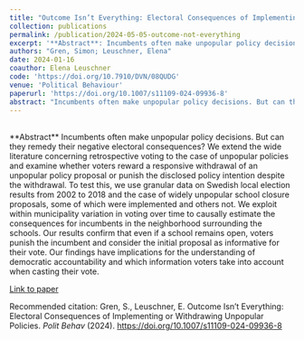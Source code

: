 ```yaml
---
title: "Outcome Isn’t Everything: Electoral Consequences of Implementing or Withdrawing Unpopular Policies"
collection: publications
permalink: /publication/2024-05-05-outcome-not-everything
excerpt: '**Abstract**: Incumbents often make unpopular policy decisions. But can they remedy their negative electoral consequences? We extend the wide literature concerning retrospective voting to the case of unpopular policies and examine whether voters reward a responsive withdrawal of an unpopular policy proposal or punish the disclosed policy intention despite the withdrawal...'
authors: "Gren, Simon; Leuschner, Elena"
date: 2024-01-16
coauthor: Elena Leuschner
code: 'https://doi.org/10.7910/DVN/08QUDG'
venue: 'Political Behaviour'
paperurl: 'https://doi.org/10.1007/s11109-024-09936-8'
abstract: "Incumbents often make unpopular policy decisions. But can they remedy their negative electoral consequences? We extend the wide literature concerning retrospective voting to the case of unpopular policies and examine whether voters reward a responsive withdrawal of an unpopular policy proposal or punish the disclosed policy intention despite the withdrawal. To test this, we use granular data on Swedish local election results from 2002 to 2018 and the case of widely unpopular school closure proposals, some of which were implemented and others not. We exploit within municipality variation in voting over time to causally estimate the consequences for incumbents in the neighborhood surrounding the schools. Our results confirm that even if a school remains open, voters punish the incumbent and consider the initial proposal as informative for their vote. Our findings have implications for the understanding of democratic accountability and which information voters take into account when casting their vote."
---
```


<br/>
**Abstract** Incumbents often make unpopular policy decisions. But can they remedy their negative electoral consequences? We extend the wide literature concerning retrospective voting to the case of unpopular policies and examine whether voters reward a responsive withdrawal of an unpopular policy proposal or punish the disclosed policy intention despite the withdrawal. To test this, we use granular data on Swedish local election results from 2002 to 2018 and the case of widely unpopular school closure proposals, some of which were implemented and others not. We exploit within municipality variation in voting over time to causally estimate the consequences for incumbents in the neighborhood surrounding the schools. Our results confirm that even if a school remains open, voters punish the incumbent and consider the initial proposal as informative for their vote. Our findings have implications for the understanding of democratic accountability and which information voters take into account when casting their vote.


[Link to paper](https://doi.org/10.1007/s11109-024-09936-8)

Recommended citation: Gren, S., Leuschner, E. Outcome Isn’t Everything: Electoral Consequences of Implementing or Withdrawing Unpopular Policies. <i>Polit Behav</i> (2024). https://doi.org/10.1007/s11109-024-09936-8